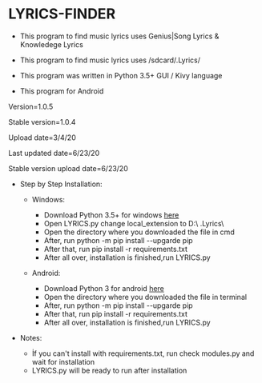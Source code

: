 # LYRICS-FINDER

* This program to find music lyrics uses Genius|Song Lyrics & Knowledege Lyrics

* This program to find music lyrics uses /sdcard/.Lyrics/

* This program was written in Python 3.5+ GUI / Kivy language 

* This program for Android 

Version=1.0.5

Stable version=1.0.4

Upload date=3/4/20

Last updated date=6/23/20

Stable version upload date=6/23/20

* Step by Step Installation:
  * Windows:
    * Download Python 3.5+ for windows [here](https://www.python.org/downloads/release/python-353/)
    * Open LYRICS.py change local_extension to D:\ .Lyrics\
    * Open the directory where you downloaded the file in cmd
    * After, run python -m pip install --upgarde pip
    * After that, run pip install -r requirements.txt
    * After all over, installation is finished,run LYRICS.py

  * Android:
    * Download Python 3 for android [here](https://play.google.com/store/apps/details?id=ru.iiec.pydroid3&hl)
    * Open the directory where you downloaded the file in terminal
    * After, run python -m pip install --upgarde pip
    * After that, run pip install -r requirements.txt
    * After all over, installation is finished,run LYRICS.py
 
 * Notes:
   * İf you can't install with requirements.txt, run check modules.py and wait for installation
   * LYRICS.py will be ready to run after installation
 
